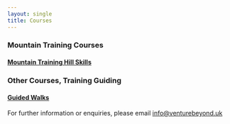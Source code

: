 ```yaml
---
layout: single
title: Courses
---
```


### Mountain Training Courses
#### [Mountain Training Hill Skills](/venturebeyond/hillskills/)

### Other Courses, Training Guiding
#### [Guided Walks](/venturebeyond/guidedwalks)



For further information or enquiries, please email info@venturebeyond.uk
